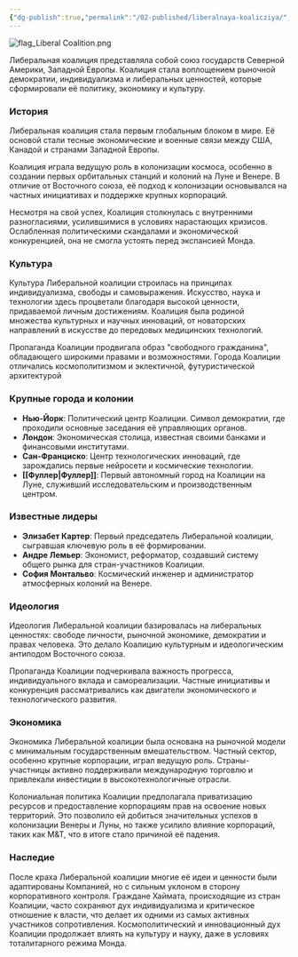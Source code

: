 ```yaml
---
{"dg-publish":true,"permalink":"/02-published/liberalnaya-koalicziya/","tags":["фракция"]}
---
```


![flag_Liberal Coalition.png](/img/user/09.%20files/flag_Liberal%20Coalition.png)

Либеральная коалиция представляла собой союз государств Северной Америки, Западной Европы. Коалиция стала воплощением рыночной демократии, индивидуализма и либеральных ценностей, которые сформировали её политику, экономику и культуру.

### История

Либеральная коалиция стала первым глобальным блоком в мире. Её основой стали тесные экономические и военные связи между США, Канадой и странами Западной Европы. 

Коалиция играла ведущую роль в колонизации космоса, особенно в создании первых орбитальных станций и колоний на Луне и Венере. В отличие от Восточного союза, её подход к колонизации основывался на частных инициативах и поддержке крупных корпораций.

Несмотря на свой успех, Коалиция столкнулась с внутренними разногласиями, усилившимися в условиях нарастающих кризисов. Ослабленная политическими скандалами и экономической конкуренцией, она не смогла устоять перед экспансией Монда.

### Культура

Культура Либеральной коалиции строилась на принципах индивидуализма, свободы и самовыражения. Искусство, наука и технологии здесь процветали благодаря высокой ценности, придаваемой личным достижениям. Коалиция была родиной множества культурных и научных инноваций, от новаторских направлений в искусстве до передовых медицинских технологий.

Пропаганда Коалиции продвигала образ "свободного гражданина", обладающего широкими правами и возможностями. Города Коалиции отличались космополитизмом и эклектичной, футуристической архитектурой

### Крупные города и колонии

- **Нью-Йорк**: Политический центр Коалиции. Символ демократии, где проходили основные заседания её управляющих органов.
- **Лондон**: Экономическая столица, известная своими банками и финансовыми институтами.
- **Сан-Франциско**: Центр технологических инноваций, где зарождались первые нейросети и космические технологии.
- **[[Фуллер\|Фуллер]]**: Первый автономный город на Коалиции на Луне, служивший исследовательским и производственным центром.

### Известные лидеры

- **Элизабет Картер**: Первый председатель Либеральной коалиции, сыгравшая ключевую роль в её формировании.
- **Андре Лемьер**: Экономист, реформатор, создавший систему общего рынка для стран-участников Коалиции.
- **София Монтальво**: Космический инженер и администратор атмосферных колоний на Венере.

### Идеология

Идеология Либеральной коалиции базировалась на либеральных ценностях: свободе личности, рыночной экономике, демократии и правах человека. Это делало Коалицию культурным и идеологическим антиподом Восточного союза.

Пропаганда Коалиции подчеркивала важность прогресса, индивидуального вклада и самореализации. Частные инициативы и конкуренция рассматривались как двигатели экономического и технологического развития.

### Экономика

Экономика Либеральной коалиции была основана на рыночной модели с минимальным государственным вмешательством. Частный сектор, особенно крупные корпорации, играл ведущую роль. Страны-участницы активно поддерживали международную торговлю и привлекали инвестиции в высокотехнологичные отрасли.

Колониальная политика Коалиции предполагала приватизацию ресурсов и предоставление корпорациям прав на освоение новых территорий. Это позволило ей добиться значительных успехов в колонизации Венеры и Луны, но также усилило влияние корпораций, таких как M&T, что в итоге стало причиной её падения.

### Наследие

После краха Либеральной коалиции многие её идеи и ценности были адаптированы Компанией, но с сильным уклоном в сторону корпоративного контроля. Граждане Хаймата, происходящие из стран Коалиции, часто сохраняют дух индивидуализма и критическое отношение к власти, что делает их одними из самых активных участников сопротивления. Космополитический и инновационный дух Коалиции продолжает влиять на культуру и науку, даже в условиях тоталитарного режима Монда.